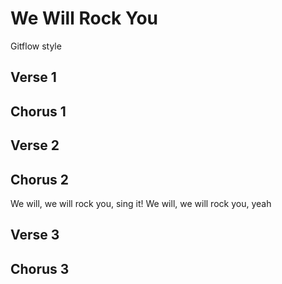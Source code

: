 # We Will Rock You
Gitflow style

## Verse 1

## Chorus 1

## Verse 2

## Chorus 2
We will, we will rock you, sing it!
We will, we will rock you, yeah
## Verse 3

## Chorus 3
